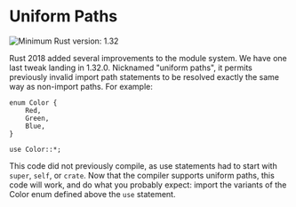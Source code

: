 # Uniform Paths

![Minimum Rust version: 1.32](https://img.shields.io/badge/Minimum%20Rust%20Version-1.32-brightgreen.svg)

Rust 2018 added several improvements to the module system. We have one last
tweak landing in 1.32.0. Nicknamed "uniform paths", it permits previously
invalid import path statements to be resolved exactly the same way as
non-import paths. For example:

```rust,edition2018
enum Color {
    Red,
    Green,
    Blue,
}

use Color::*;
```

This code did not previously compile, as use statements had to start with
`super`, `self`, or `crate`. Now that the compiler supports uniform paths,
this code will work, and do what you probably expect: import the variants of
the Color enum defined above the `use` statement.
